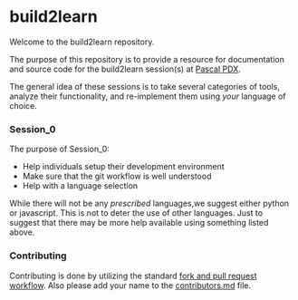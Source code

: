 # build2learn
Welcome to the build2learn repository. 

The purpose of this repository is to provide a resource for documentation and source code for the build2learn session(s) at [Pascal PDX](https://www.pascalpdx.org/).

The general idea of these sessions is to take several categories of tools, analyze their functionality, and re-implement them using _your_ language of choice.

### Session_0
The purpose of Session_0:
* Help individuals setup their development environment
* Make sure that the git workflow is well understood
* Help with a language selection

While there will not be any _prescribed_ languages,we suggest either python or javascript. This is not to deter the use of other languages. Just to suggest that there may be more help available using something listed above.

### Contributing
Contributing is done by utilizing the standard [fork and pull request workflow](https://reflectoring.io/github-fork-and-pull/). Also please add your name to the [contributors.md](./contributors.md) file.
